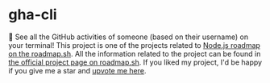# gha-cli
🤔 See all the GitHub activities of someone (based on their username) on your terminal! This project is one of the projects related to [Node.js roadmap on the roadmap.sh](https://roadmap.sh/nodejs). All the information related to the project can be found in [the official project page on roadmap.sh]([https://roadmap.sh/projects/task-tracker](https://roadmap.sh/projects/github-user-activity)). If you liked my project, I'd be happy if you give me a star and [upvote me here](https://google.com).
